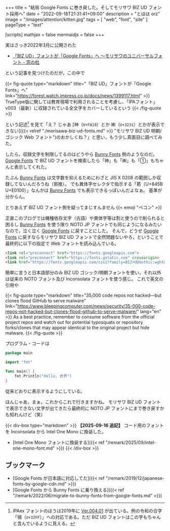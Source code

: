 +++
title = "結局 Google Fonts に巻き戻した。そしてモリサワ BIZ UD フォント採用へ"
date =  "2022-09-18T21:31:41+09:00"
description = "とほほ orz"
image = "/images/attention/kitten.jpg"
tags = [ "web", "font", "site" ]
pageType = "text"

[scripts]
  mathjax = false
  mermaidjs = false
+++

実はさっき2022年3月に公開された

- [「BIZ UD」フォントが「Google Fonts」へ ～モリサワのユニバーサルフォント - 窓の杜](https://forest.watch.impress.co.jp/docs/news/1399117.html)

という記事を見つけたのだが，この中で

{{< fig-quote type="markdown" title="「BIZ UD」フォントが「Google Fonts」へ" link="https://forest.watch.impress.co.jp/docs/news/1399117.html" >}}
TrueType版に関しては教育現場で利用されることを考慮し、「IPAフォント」v003（最新）に収録されている全文字をカバーしているという
{{< /fig-quote >}}

という記述[^ipa1] を見て「え？ じゃあ [神（`U+FA19`）とか ㈱（`U+3231`）とかが表示できない]({{< relref "./morisawa-biz-ud-fonts.md" >}} "モリサワ BIZ UD 明朝/ゴシック Web フォント")のおかしくね？」と思い，もう少し真面目に調べてみた。

[^ipa1]: IPAex フォントのほうは2019年に [Ver.004.01](https://moji.or.jp/ipafont/releasenote00401/ "IPAexリリースノート Ver.004.01 | 一般社団法人 文字情報技術促進協議会") が出ている。例の令和の合字「&#x32FF;（`U+32FF`）」への対応である。ただ BIZ UD フォントはこの字もちゃんと含んでいるように見える。

したら，収録文字を制限してるのはどうやら [Bunny Fonts] 側のようなのだ。
[Google Fonts] で BIZ UD フォントを検索したら「神」も「㈱」も「①」もちゃんと表示してくれた。

たぶん [Bunny Fonts] は文字数を抑えるためにわざと JIS X 0208 の範囲しか収録してないんだろうね（邪推）。
でも異体字セレクタで指示する「&#x845B;&#xE0100;（U+845B U+E0100）」なんかは [Bunny Fonts] でも表示できるっぽいんだよなぁ。
基準が分からん。

とりあえず BIZ UD フォント側を疑ってまじすんません {{< emoji "ペコン" >}}

正直このブログでは機種依存文字（古語）や異体字等は割と使うので削られると困るし [Bunny Fonts] を使う限り NOTO JP フォントでも同じようになるみたいなので，泣く泣く [Google Fonts] に戻すことにした。
そんで，どうせ [Google Fonts] に戻すならモリサワ BIZ UD フォントで全然問題ないやろ，ということで最終的に以下の指定で Web フォントを読み込んでいる。

```html
<link rel="preconnect" href="https://fonts.googleapis.com">
<link rel="preconnect" href="https://fonts.gstatic.com" crossorigin>
<link href="https://fonts.googleapis.com/css2?family=BIZ+UDGothic:wght@400;700&family=BIZ+UDMincho&family=Inconsolata:wght@400;700&family=Noto+Color+Emoji&family=Noto+Sans:wght@400;700&family=Noto+Serif&display=swap" rel="stylesheet">
```

簡単に言うと日本語部分のみ BIZ UD ゴシック/明朝フォントを使い，それ以外は従来の NOTO フォント及び Inconsolata フォントを使う感じ。
これで英文の引用や

{{< fig-quote type="markdown" title="35,000 code repos not hacked—but clones flood GitHub to serve malware" link="https://www.bleepingcomputer.com/news/security/35-000-code-repos-not-hacked-but-clones-flood-github-to-serve-malware/" lang="en" >}}
As a best practice, remember to consume software from the official project repos and watch out for potential typosquats or repository forks/clones that may appear identical to the original project but hide malware.
{{< /fig-quote >}}

プログラム・コードは

```go
package main

import "fmt"

func main() {
    fmt.Println("Hello, 世界")
}

```

従来どおりに表示するようにしている。

ほんじゃあ，まぁ，これからこれで行きますかね。
モリサワ BIZ UD フォントで表示できない文字が出てきたら最終的に NOTO JP フォントにまで巻き戻すかも知れんけど（笑）

{{< div-box type="markdown" >}}
**【2025-09-16 追記】**
コード用のフォントを Inconsolata から Intel One Mono に換装した。

- [Intel One Mono フォントに換装する]({{< ref "/remark/2025/09/intel-one-mono-font.md" >}})
{{< /div-box >}}

## ブックマーク

- [Google Fonts が日本語に対応してた]({{< ref "/remark/2019/12/japanese-fonts-by-google-cdn.md" >}})
- [Google Fonts から Bunny Fonts に乗り換える]({{< ref "/remark/2022/06/migrate-to-bunny-fonts-from-google-fonts.md" >}})

[Bunny Fonts]: https://fonts.bunny.net/ "Bunny Fonts | Explore Faster & GDPR friendly Fonts"
[Google Fonts]: https://www.google.com/fonts/ "Browse Fonts - Google Fonts"
